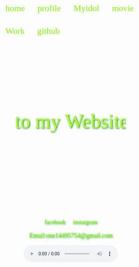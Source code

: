 <!DOCTYPE html>
<html lang="en">
<head>
    <meta charset="UTF-8">
    <meta name="viewport" content="width=device-width, initial-scale=1.0">
    <meta http-equiv="X-UA-Compatible" content="ie=edge">
    <title>Document</title>

<style>
    @font-face{font-family:'sd'; src: url('sd hall.ttf');}
    @font-face{font-family:'Sawasdee'; src: url('rsp_sawasdee.ttf');}
    @font-face{font-family:'WRTishkid2'; src: url('rsp_wr_tish_kid2.ttf');}
    @font-face{font-family:'TLWGTypewriter'; src: url('rsp_tlwgtypewriter.ttf');}
body{
    background-size:cover; 
}
.aa {
    text-align: center;
    text-shadow: 2px 2px 5px green;
    color:greenyellow;
    font-weight: 300;
    font-size: 4.5em;
font-family: "sd";
margin-top: 200px; 
}
a{
    text-decoration: none;
}
ul{
    list-style: none;
    float: left;
    
}
li{
    float: left;
    padding:20px;
    font-size: 2em;
    font-family: "sd";  
      
}
li a{
    color: #7FFF00;
} 
.xx{
    clear: both;
}
footer{
    margin-top: 220px;
    background:none;
   text-align: center;
}
footer a{
padding: 10px;
font-family: "sd"; 
font-size: 1.3em;
color: #7FFF00
}
li:hover{
background:black;
cursor: pointer;
}
footer a:hover{
    background:black;
    cursor: pointer;
}
footer p{
    color: #7FFF00;
    font-family: "WRTishkid2";
    font-size: 20px;
}
.w{
    text-shadow: 2px 2px 5px green;
}
</style>
</head>
<body  background="j.jpg">
    
   <section>
    <nav>
        <ul>
          <li><a href="Home.html">home</a></li> 
          <li><a href="profile.html">profile</a></li>
          <li><a href="myidol.html">Myidol</a> </li>
          <li> <a href="movie.html">movie</a></li>
            <li> <a href="Work.html">Work</a></li>
          <li><a href="https://github.com/warayutkhanka">github</a></li>
        </ul>
    </nav>
</section>
<section class="xx"></section>
    <section>
    <h1 class="aa">
            <marquee behavior="alternate" direction="up" width=70%><marquee direction="right" behavior="alternate">Welcome to my Website</marquee></marquee>
        </h1>
    </section>
    <section class="xx"></section>
    <footer class="w">
            <a href="https://web.facebook.com/profile.php?id=100004114149387&ref=bookmarks">facebook</a>
            <a href="https://www.instagram.com/nuengwarayut/?hl=th">instargram</a>
            <p>Email:one14495754@gmail.com</p>
            <audio controls autoplay>                                                              
                    <source src="สุดท้ายก็หมา.mp3">
                </audio>   
    </footer>
</body>
</body>
</html>
